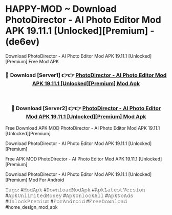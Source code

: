 # HAPPY-MOD ~ Download PhotoDirector - AI Photo Editor Mod APK 19.11.1 [Unlocked][Premium] - (de6ev)
Download PhotoDirector - AI Photo Editor Mod APK 19.11.1 [Unlocked][Premium] Free Mod APK

<div align="center">
<h3>🔴 Download [Server1] 👉👉 <a href="https://apk-comot.site?title=PhotoDirector_-_AI_Photo_Editor_Mod_APK_19.11.1_[Unlocked][Premium]">PhotoDirector - AI Photo Editor Mod APK 19.11.1 [Unlocked][Premium] Mod Apk</a></h3><br>

<h3>🔴 Download [Server2] 👉👉 <a href="https://apk-comot.site?title=PhotoDirector_-_AI_Photo_Editor_Mod_APK_19.11.1_[Unlocked][Premium]">PhotoDirector - AI Photo Editor Mod APK 19.11.1 [Unlocked][Premium] Mod Apk</a></h3>
</div>


Free Download APK MOD PhotoDirector - AI Photo Editor Mod APK 19.11.1 [Unlocked][Premium]

Download PhotoDirector - AI Photo Editor Mod APK 19.11.1 [Unlocked][Premium] 

Free APK MOD PhotoDirector - AI Photo Editor Mod APK 19.11.1 [Unlocked][Premium] 

Download PhotoDirector - AI Photo Editor Mod APK 19.11.1 [Unlocked][Premium] Mod For Android

𝚃𝚊𝚐𝚜: #𝙼𝚘𝚍𝙰𝚙𝚔 #𝙳𝚘𝚠𝚗𝚕𝚘𝚊𝚍𝙼𝚘𝚍𝙰𝚙𝚔 #𝙰𝚙𝚔𝙻𝚊𝚝𝚎𝚜𝚝𝚅𝚎𝚛𝚜𝚒𝚘𝚗 #𝙰𝚙𝚔𝚄𝚗𝚕𝚒𝚖𝚒𝚝𝚎𝚍𝙼𝚘𝚗𝚎𝚢 #𝙰𝚙𝚔𝚄𝚗𝚕𝚘𝚌𝚔𝙰𝚕𝚕 #𝙰𝚙𝚔𝙽𝚘𝙰𝚍𝚜 #𝚄𝚗𝚕𝚘𝚌𝚔𝙿𝚛𝚎𝚖𝚒𝚞𝚖 #𝙵𝚘𝚛𝙰𝚗𝚍𝚛𝚘𝚒𝚍 #𝙵𝚛𝚎𝚎𝙳𝚘𝚠𝚗𝚕𝚘𝚊𝚍 #home_design_mod_apk